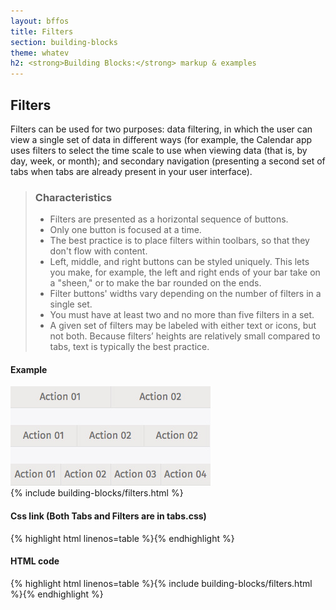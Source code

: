 ```yaml
---
layout: bffos
title: Filters
section: building-blocks
theme: whatev
h2: <strong>Building Blocks:</strong> markup & examples
---
```


## Filters

Filters can be used for two purposes: data filtering, in which the user can view a single set of data in different ways (for example, the Calendar app uses filters to select the time scale to use when viewing data (that is, by day, week, or month); and secondary navigation (presenting a second set of tabs when tabs are already present in your user interface).

> ### Characteristics
> * Filters are presented as a horizontal sequence of buttons.
> * Only one button is focused at a time.
> * The best practice is to place filters within toolbars, so that they don't flow with content.
> * Left, middle, and right buttons can be styled uniquely. This lets you make, for example, the left and right ends of your bar take on a "sheen," or to make the bar rounded on the ends.
> * Filter buttons' widths vary depending on the number of filters in a single set.
> * You must have at least two and no more than five filters in a set.
> * A given set of filters may be labeled with either text or icons, but not both. Because filters’ heights are relatively small compared to tabs, text is typically the best practice.

<div>
  <h4>Example</h4>
  <section class="example">
    <img src="../../images/BB/themes/whatev/filters.jpg" alt="Filters (Image replacing code)"/>
    <article class="filter frame">{% include building-blocks/filters.html %}</article>
  </section>

  <h4>Css link (Both Tabs and Filters are in tabs.css)</h4>
  {% highlight html linenos=table %}<link href="(your styles folder)/themes/whatev/tabs.css" rel="stylesheet" type="text/css">{% endhighlight %}

  <h4>HTML code</h4>
  {% highlight html linenos=table %}{% include building-blocks/filters.html %}{% endhighlight %}
</div>